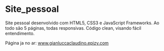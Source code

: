 # Site_pessoal
Site pessoal desenvolvido com HTML5, CSS3 e JavaScript Frameworks. Ao todo são 5 páginas, todas responsivas. Código clean, visando fácil entendimento.

Página ja no ar: www.gianluccaclaudino.epizy.com
